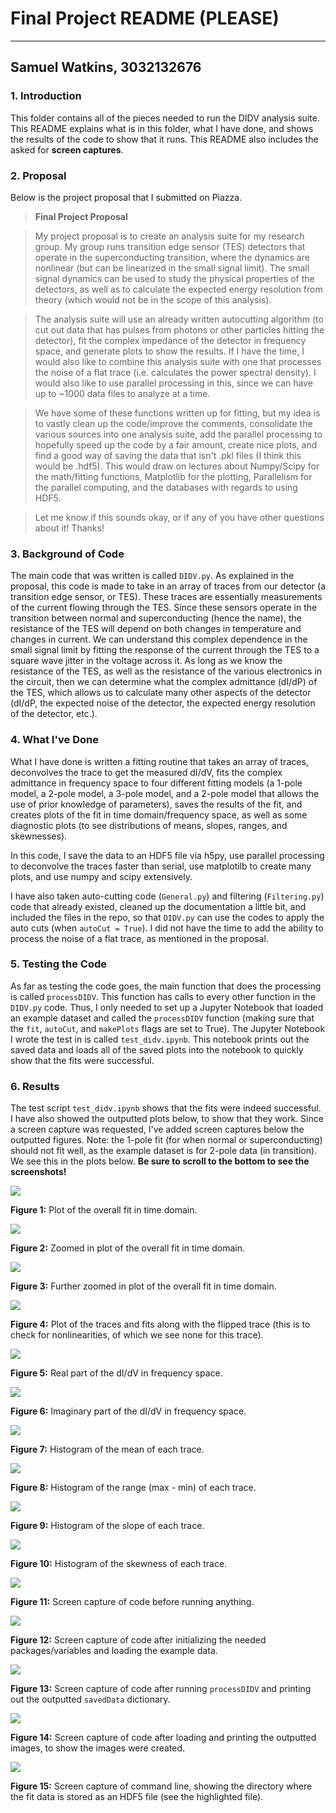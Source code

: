 # Final Project README (PLEASE)
----
## Samuel Watkins, 3032132676

### 1. Introduction

This folder contains all of the pieces needed to run the DIDV analysis suite. This README explains what is in this folder, what I have done, and shows the results of the code to show that it runs. This README also includes the asked for **screen captures**.

### 2. Proposal

Below is the project proposal that I submitted on Piazza.

> **Final Project Proposal**

>My project proposal is to create an analysis suite for my research group. My group runs transition edge sensor (TES) detectors that operate in the superconducting transition, where the dynamics are nonlinear (but can be linearized in the small signal limit). The small signal dynamics can be used to study the physical properties of the detectors, as well as to calculate the expected energy resolution from theory (which would not be in the scope of this analysis). 

>The analysis suite will use an already written autocutting algorithm (to cut out data that has pulses from photons or other particles hitting the detector), fit the complex impedance of the detector in frequency space, and generate plots to show the results. If I have the time, I would also like to combine this analysis suite with one that processes the noise of a flat trace (i.e. calculates the power spectral density). I would also like to use parallel processing in this, since we can have up to ~1000 data files to analyze at a time.

>We have some of these functions written up for fitting, but my idea is to vastly clean up the code/improve the comments, consolidate the various sources into one analysis suite, add the parallel processing to hopefully speed up the code by a fair amount, create nice plots, and find a good way of saving the data that isn't .pkl files (I think this would be .hdf5). This would draw on lectures about Numpy/Scipy for the math/fitting functions, Matplotlib for the plotting, Parallelism for the parallel computing, and the databases with regards to using HDF5.

>Let me know if this sounds okay, or if any of you have other questions about it! Thanks!

### 3. Background of Code

The main code that was written is called `DIDV.py`. As explained in the proposal, this code is made to take in an array of traces from our detector (a transition edge sensor, or TES). These traces are essentially measurements of the current flowing through the TES. Since these sensors operate in the transition between normal and superconducting (hence the name), the resistance of the TES will depend on both changes in temperature and changes in current. We can understand this complex dependence in the small signal limit by fitting the response of the current through the TES to a square wave jitter in the voltage across it. As long as we know the resistance of the TES, as well as the resistance of the various electronics in the circuit, then we can determine what the complex admittance (dI/dP) of the TES, which allows us to calculate many other aspects of the detector (dI/dP, the expected noise of the detector, the expected energy resolution of the detector, etc.).

### 4. What I've Done

What I have done is written a fitting routine that takes an array of traces, deconvolves the trace to get the measured dI/dV, fits the complex admittance in frequency space to four different fitting models (a 1-pole model, a 2-pole model, a 3-pole model, and a 2-pole model that allows the use of prior knowledge of parameters), saves the results of the fit, and creates plots of the fit in time domain/frequency space, as well as some diagnostic plots (to see distributions of means, slopes, ranges, and skewnesses).

In this code, I save the data to an HDF5 file via h5py, use parallel processing to deconvolve the traces faster than serial, use matplotilb to create many plots, and use numpy and scipy extensively.

I have also taken auto-cutting code (`General.py`) and filtering (`Filtering.py`) code that already existed, cleaned up the documentation a little bit, and included the files in the repo, so that `DIDV.py` can use the codes to apply the auto cuts (when `autoCut = True`). I did not have the time to add the ability to process the noise of a flat trace, as mentioned in the proposal.

### 5. Testing the Code

As far as testing the code goes, the main function that does the processing is called `processDIDV`. This function has calls to every other function in the `DIDV.py` code. Thus, I only needed to set up a Jupyter Notebook that loaded an example dataset and called the `processDIDV` function (making sure that the `fit`, `autoCut`, and `makePlots` flags are set to True). The Jupyter Notebook I wrote the test in is called `test_didv.ipynb`. This notebook prints out the saved data and loads all of the saved plots into the notebook to quickly show that the fits were successful.

### 6. Results

The test script `test_didv.ipynb` shows that the fits were indeed successful. I have also showed the outputted plots below, to show that they work. Since a screen capture was requested, I've added screen captures below the outputted figures. Note: the 1-pole fit (for when normal or superconducting) should not fit well, as the example dataset is for 2-pole data (in transition). We see this in the plots below. **Be sure to scroll to the bottom to see the screenshots!**

![](dIsTracesexample_traces_data.png)

**Figure 1:** Plot of the overall fit in time domain.

![](dIsTracesFitexample_traces_data.png)

**Figure 2:** Zoomed in plot of the overall fit in time domain.

![](dIsTracesZoomFitexample_traces_data.png)

**Figure 3:** Further zoomed in plot of the overall fit in time domain.

![](dIsTracesFlippedexample_traces_data.png)

**Figure 4:** Plot of the traces and fits along with the flipped trace (this is to check for nonlinearities, of which we see none for this trace).

![](dIdV_Realexample_traces_data.png)

**Figure 5:** Real part of the dI/dV in frequency space.

![](dIdV_Imagexample_traces_data.png)

**Figure 6:** Imaginary part of the dI/dV in frequency space.

![](dIdV_Meanexample_traces_data.png)

**Figure 7:** Histogram of the mean of each trace.

![](dIdV_Rangeexample_traces_data.png)

**Figure 8:** Histogram of the range (max - min) of each trace.

![](dIdV_Slopeexample_traces_data.png)

**Figure 9:** Histogram of the slope of each trace.

![](dIdV_Skewnessexample_traces_data.png)

**Figure 10:** Histogram of the skewness of each trace.

![](Capture_1.png)

**Figure 11:** Screen capture of code before running anything.

![](Capture_2.png)

**Figure 12:** Screen capture of code after initializing the needed packages/variables and loading the example data.

![](Capture_3.png)

**Figure 13:** Screen capture of code after running `processDIDV` and printing out the outputted `savedData` dictionary.

![](Capture_4.png)

**Figure 14:** Screen capture of code after loading and printing the outputted images, to show the images were created.

![](Capture_5.png)

**Figure 15:** Screen capture of command line, showing the directory where the fit data is stored as an HDF5 file (see the highlighted file).
